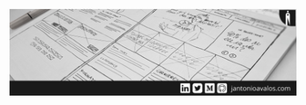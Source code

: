 ![jantonioavalos.com](https://github.com/jantonioavalos/jantonioavalos/blob/master/static/assets/jantonioavalos-cover-1220.png)
